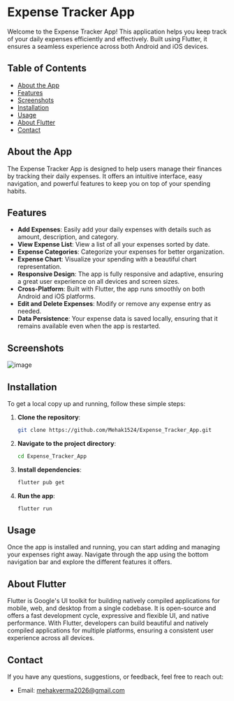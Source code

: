 # Expense Tracker App

Welcome to the Expense Tracker App! This application helps you keep track of your daily expenses efficiently and effectively. Built using Flutter, it ensures a seamless experience across both Android and iOS devices.

## Table of Contents

- [About the App](#about-the-app)
- [Features](#features)
- [Screenshots](#screenshots)
- [Installation](#installation)
- [Usage](#usage)
- [About Flutter](#about-flutter)
- [Contact](#contact)

## About the App

The Expense Tracker App is designed to help users manage their finances by tracking their daily expenses. It offers an intuitive interface, easy navigation, and powerful features to keep you on top of your spending habits.

## Features

- **Add Expenses**: Easily add your daily expenses with details such as amount, description, and category.
- **View Expense List**: View a list of all your expenses sorted by date.
- **Expense Categories**: Categorize your expenses for better organization.
- **Expense Chart**: Visualize your spending with a beautiful chart representation.
- **Responsive Design**: The app is fully responsive and adaptive, ensuring a great user experience on all devices and screen sizes.
- **Cross-Platform**: Built with Flutter, the app runs smoothly on both Android and iOS platforms.
- **Edit and Delete Expenses**: Modify or remove any expense entry as needed.
- **Data Persistence**: Your expense data is saved locally, ensuring that it remains available even when the app is restarted.

## Screenshots

![image](https://github.com/user-attachments/assets/d017055b-8637-480f-ab8c-058d0f8667a1)

## Installation

To get a local copy up and running, follow these simple steps:

1. **Clone the repository**:

   ```sh
   git clone https://github.com/Mehak1524/Expense_Tracker_App.git
   ```

2. **Navigate to the project directory**:

   ```sh
   cd Expense_Tracker_App
   ```

3. **Install dependencies**:

   ```sh
   flutter pub get
   ```

4. **Run the app**:
   ```sh
   flutter run
   ```

## Usage

Once the app is installed and running, you can start adding and managing your expenses right away. Navigate through the app using the bottom navigation bar and explore the different features it offers.

## About Flutter

Flutter is Google's UI toolkit for building natively compiled applications for mobile, web, and desktop from a single codebase. It is open-source and offers a fast development cycle, expressive and flexible UI, and native performance. With Flutter, developers can build beautiful and natively compiled applications for multiple platforms, ensuring a consistent user experience across all devices.

## Contact

If you have any questions, suggestions, or feedback, feel free to reach out:

- Email: [mehakverma2026@gmail.com](mailto:mehakverma2026@gmail.com)
